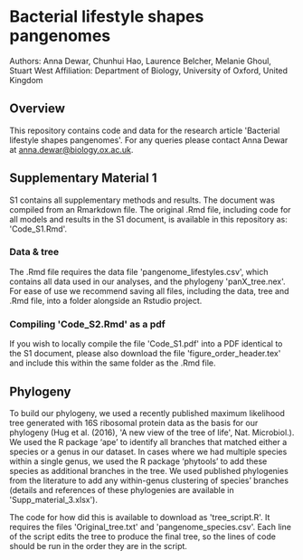 # Bacterial lifestyle shapes pangenomes
Authors: Anna Dewar, Chunhui Hao, Laurence Belcher, Melanie Ghoul, Stuart West
Affiliation: Department of Biology, University of Oxford, United Kingdom

## Overview
This repository contains code and data for the research article 'Bacterial lifestyle shapes pangenomes'. For any queries please contact Anna Dewar at anna.dewar@biology.ox.ac.uk.

## Supplementary Material 1

S1 contains all supplementary methods and results. The document was compiled from an Rmarkdown file. The original .Rmd file, including code for all models and results in the S1 document, is available in this repository as: 'Code_S1.Rmd'.

### Data & tree
The .Rmd file requires the data file 'pangenome_lifestyles.csv', which contains all data used in our analyses, and the phylogeny 'panX_tree.nex'. For ease of use we recommend saving all files, including the data, tree and .Rmd file, into a folder alongside an Rstudio project. 

### Compiling 'Code_S2.Rmd' as a pdf
If you wish to locally compile the file 'Code_S1.pdf' into a PDF identical to the S1 document, please also download the file 'figure_order_header.tex' and include this within the same folder as the .Rmd file.

## Phylogeny
To build our phylogeny, we used a recently published maximum likelihood tree generated with 16S ribosomal protein data as the basis for our phylogeny (Hug et al. (2016), 'A new view of the tree of life', Nat. Microbiol.). We used the R package ‘ape’ to identify all branches that matched either a species or a genus in our dataset. In cases where we had multiple species within a single genus, we used the R package ‘phytools’ to add these species as additional branches in the tree. We used published phylogenies from the literature to add any within-genus clustering of species’ branches (details and references of these phylogenies are available in 'Supp_material_3.xlsx').

The code for how did this is available to download as 'tree_script.R'. It requires the files 'Original_tree.txt' and 'pangenome_species.csv'. Each line of the script edits the tree to produce the final tree, so the lines of code should be run in the order they are in the script.

